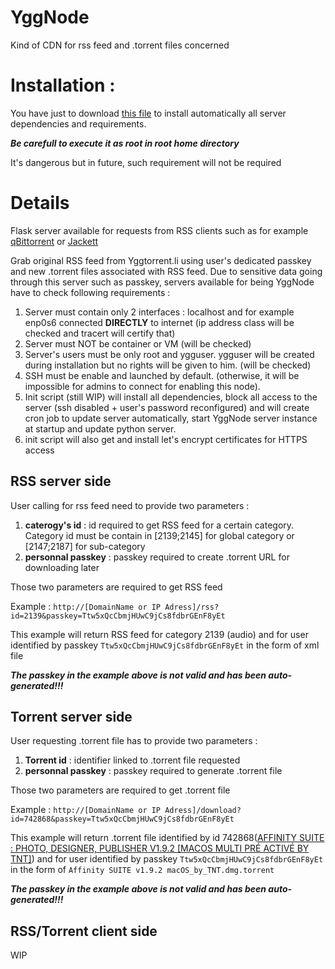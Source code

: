 # YggNode
Kind of CDN for rss feed and .torrent files concerned

# Installation :
You have just to download [this file](https://raw.githubusercontent.com/YggNode/yggnode/main/init.sh) to install automatically all server dependencies and requirements.

***Be carefull to execute it as root in root home directory***

It's dangerous but in future, such requirement will not be required


# Details

Flask server available for requests from RSS clients such as for example [qBittorrent](https://github.com/qbittorrent/qBittorrent) or [Jackett](https://github.com/Jackett/Jackett)

Grab original RSS feed from Yggtorrent.li using user's dedicated passkey and new .torrent files associated with RSS feed.
Due to sensitive data going through this server such as passkey, servers available for being YggNode have to check following requirements :
1. Server must contain only 2 interfaces : localhost and for example enp0s6 connected **DIRECTLY** to internet (ip address class will be checked and tracert will certify that)
2. Server must NOT be container or VM (will be checked)
3. Server's users must be only root and ygguser. ygguser will be created during installation but no rights will be given to him. (will be checked)
4. SSH must be enable and launched by default. (otherwise, it will be impossible for admins to connect for enabling this node).
5. Init script (still WIP) will install all dependencies, block all access to the server (ssh disabled + user's password reconfigured) and will create cron job to update server automatically, start YggNode server instance at startup and update python server.
6. init script will also get and install let's encrypt certificates for HTTPS access






## RSS server side
User calling for rss feed need to provide two parameters :
1. **caterogy's id** : id required to get RSS feed for a certain category. Category id must be contain in [2139;2145] for global category or [2147;2187] for sub-category
2. **personnal passkey** : passkey required to create .torrent URL for downloading later

Those two parameters are required to get RSS feed

Example : ``http://[DomainName or IP Adress]/rss?id=2139&passkey=Ttw5xQcCbmjHUwC9jCs8fdbrGEnF8yEt``

This example will return RSS feed for category 2139 (audio) and for user identified by passkey ``Ttw5xQcCbmjHUwC9jCs8fdbrGEnF8yEt`` in the form of xml file

***The passkey in the example above is not valid and has been auto-generated!!!***

## Torrent server side
User requesting .torrent file has to provide two parameters :
1. **Torrent id** : identifier linked to .torrent file requested
2. **personnal passkey** : passkey required to generate .torrent file

Those two parameters are required to get .torrent file

Example : ``http://[DomainName or IP Adress]/download?id=742868&passkey=Ttw5xQcCbmjHUwC9jCs8fdbrGEnF8yEt``

This example will return .torrent file identified by id 742868([AFFINITY SUITE : PHOTO, DESIGNER, PUBLISHER V1.9.2 [MACOS MULTI PRÉ ACTIVÉ BY TNT]](https://www4.yggtorrent.li/torrent/application/macos/742868-affinity+suite+photo+designer+publisher+v1+9+2+macos+multi+pr%C3%A9+activ%C3%A9+by+tnt)) and for user identified by passkey ``Ttw5xQcCbmjHUwC9jCs8fdbrGEnF8yEt`` in the form of ``Affinity SUITE v1.9.2 macOS_by_TNT.dmg.torrent``

***The passkey in the example above is not valid and has been auto-generated!!!***


## RSS/Torrent client side

WIP
